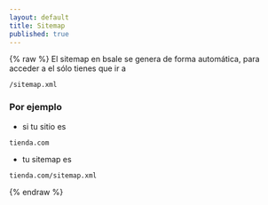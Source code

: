 ```yaml
---
layout: default
title: Sitemap
published: true
---
```

{% raw %}
El sitemap en bsale se genera de forma automática, para acceder a el sólo tienes que ir a 
```
/sitemap.xml
```
### Por ejemplo 

- si tu sitio es
```
tienda.com
```
- tu sitemap es 
```
tienda.com/sitemap.xml
```

{% endraw %}
